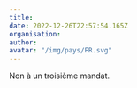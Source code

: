 ```yaml
---
title: 
date: 2022-12-26T22:57:54.165Z
organisation: 
author: 
avatar: "/img/pays/FR.svg"
---
```


Non à un troisième mandat. 